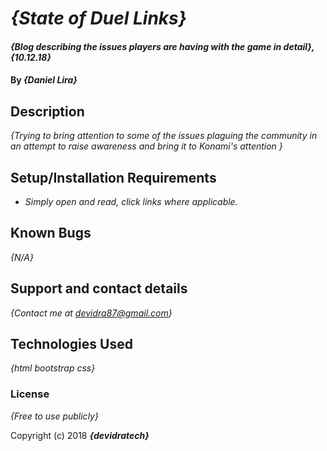 # _{State of Duel Links}_

#### _{Blog describing the issues players are having with the game in detail}, {10.12.18}_

#### By _**{Daniel Lira}**_

## Description

_{Trying to bring attention to some of the issues plaguing the community in an attempt to raise awareness and
  bring it to Konami's attention }_

## Setup/Installation Requirements

* _Simply open and read, click links where applicable._


## Known Bugs

_{N/A}_

## Support and contact details

_{Contact me at devidra87@gmail.com}_

## Technologies Used

_{html
  bootstrap
  css}_

### License

*{Free to use publicly}*

Copyright (c) 2018 **_{devidratech}_**
